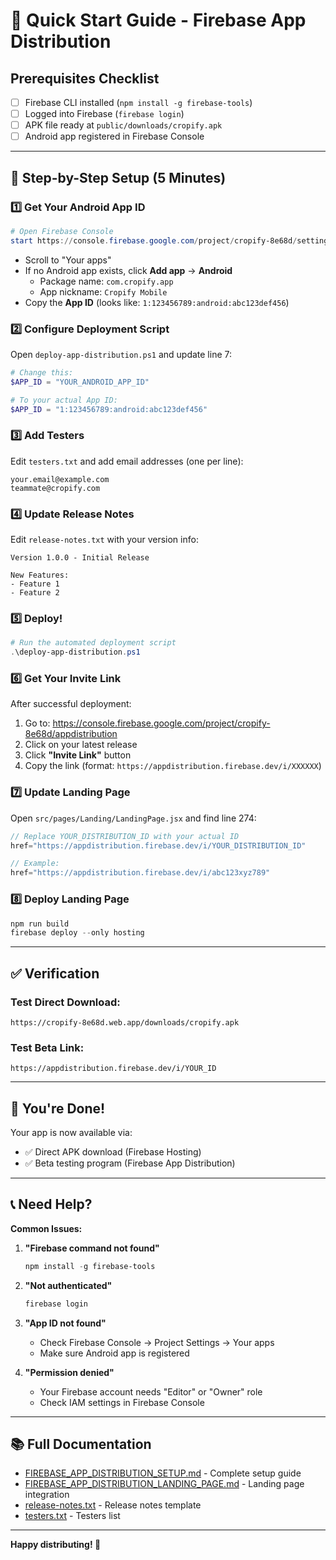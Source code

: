 # 🚀 Quick Start Guide - Firebase App Distribution

## Prerequisites Checklist

- [ ] Firebase CLI installed (`npm install -g firebase-tools`)
- [ ] Logged into Firebase (`firebase login`)
- [ ] APK file ready at `public/downloads/cropify.apk`
- [ ] Android app registered in Firebase Console

---

## 🎯 Step-by-Step Setup (5 Minutes)

### 1️⃣ Get Your Android App ID

```powershell
# Open Firebase Console
start https://console.firebase.google.com/project/cropify-8e68d/settings/general
```

- Scroll to "Your apps"
- If no Android app exists, click **Add app** → **Android**
  - Package name: `com.cropify.app`
  - App nickname: `Cropify Mobile`
- Copy the **App ID** (looks like: `1:123456789:android:abc123def456`)

### 2️⃣ Configure Deployment Script

Open `deploy-app-distribution.ps1` and update line 7:

```powershell
# Change this:
$APP_ID = "YOUR_ANDROID_APP_ID"

# To your actual App ID:
$APP_ID = "1:123456789:android:abc123def456"
```

### 3️⃣ Add Testers

Edit `testers.txt` and add email addresses (one per line):

```
your.email@example.com
teammate@cropify.com
```

### 4️⃣ Update Release Notes

Edit `release-notes.txt` with your version info:

```
Version 1.0.0 - Initial Release

New Features:
- Feature 1
- Feature 2
```

### 5️⃣ Deploy!

```powershell
# Run the automated deployment script
.\deploy-app-distribution.ps1
```

### 6️⃣ Get Your Invite Link

After successful deployment:

1. Go to: https://console.firebase.google.com/project/cropify-8e68d/appdistribution
2. Click on your latest release
3. Click **"Invite Link"** button
4. Copy the link (format: `https://appdistribution.firebase.dev/i/XXXXXX`)

### 7️⃣ Update Landing Page

Open `src/pages/Landing/LandingPage.jsx` and find line 274:

```javascript
// Replace YOUR_DISTRIBUTION_ID with your actual ID
href="https://appdistribution.firebase.dev/i/YOUR_DISTRIBUTION_ID"

// Example:
href="https://appdistribution.firebase.dev/i/abc123xyz789"
```

### 8️⃣ Deploy Landing Page

```powershell
npm run build
firebase deploy --only hosting
```

---

## ✅ Verification

### Test Direct Download:
```
https://cropify-8e68d.web.app/downloads/cropify.apk
```

### Test Beta Link:
```
https://appdistribution.firebase.dev/i/YOUR_ID
```

---

## 🎉 You're Done!

Your app is now available via:
- ✅ Direct APK download (Firebase Hosting)
- ✅ Beta testing program (Firebase App Distribution)

---

## 📞 Need Help?

**Common Issues:**

1. **"Firebase command not found"**
   ```powershell
   npm install -g firebase-tools
   ```

2. **"Not authenticated"**
   ```powershell
   firebase login
   ```

3. **"App ID not found"**
   - Check Firebase Console → Project Settings → Your apps
   - Make sure Android app is registered

4. **"Permission denied"**
   - Your Firebase account needs "Editor" or "Owner" role
   - Check IAM settings in Firebase Console

---

## 📚 Full Documentation

- [FIREBASE_APP_DISTRIBUTION_SETUP.md](./FIREBASE_APP_DISTRIBUTION_SETUP.md) - Complete setup guide
- [FIREBASE_APP_DISTRIBUTION_LANDING_PAGE.md](./FIREBASE_APP_DISTRIBUTION_LANDING_PAGE.md) - Landing page integration
- [release-notes.txt](./release-notes.txt) - Release notes template
- [testers.txt](./testers.txt) - Testers list

---

**Happy distributing! 🚀**

